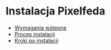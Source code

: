 # Instalacja Pixelfeda

- [Wymagania wstępne](prerequisites.md)
- [Proces instalacji](installation.md)
- [Kroki po instalacji](postinstall.md)
